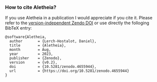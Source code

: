
### How to cite Aletheia?

If you use Aletheia in a publication I would appreciate if you cite it. Please
refer to the [version-independent Zendo DOI](https://doi.org/10.5281/zenodo.4655944) 
or use directly the folloging BibTeX entry:

```
@software{Aletheia,
  author       = {Lerch-Hostalot, Daniel},
  title        = {Aletheia},
  month        = Aug,
  year         = 2023,
  publisher    = {Zenodo},
  version      = {v0.2},
  doi          = {10.5281/zenodo.4655944},
  url          = {https://doi.org/10.5281/zenodo.4655944}
}
```
